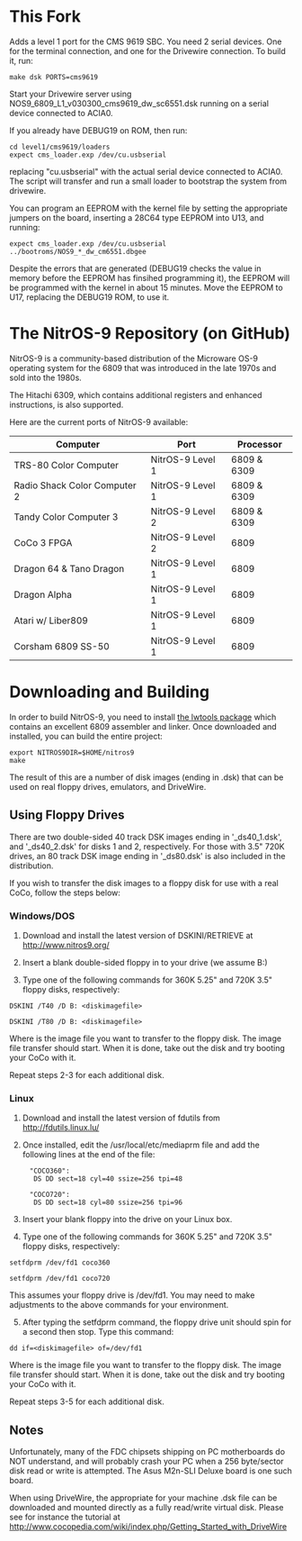 # This Fork

Adds a level 1 port for the CMS 9619 SBC. You need 2 serial devices. One for the terminal 
connection, and one for the Drivewire connection.
To build it, run:
```
make dsk PORTS=cms9619 
```
Start your Drivewire server using NOS9_6809_L1_v030300_cms9619_dw_sc6551.dsk running
on a serial device connected to ACIA0.

If you already have DEBUG19 on ROM, then run:

```
cd level1/cms9619/loaders
expect cms_loader.exp /dev/cu.usbserial
```

replacing "cu.usbserial" with the actual serial device connected to ACIA0. 
The script will transfer and run a small loader to bootstrap the system from drivewire.

You can program an EEPROM with the kernel file by setting the appropriate jumpers on 
the board, inserting a 28C64 type EEPROM into U13, and running:
```
expect cms_loader.exp /dev/cu.usbserial ../bootroms/NOS9_*_dw_cm6551.dbgee
```
Despite the errors that are generated 
(DEBUG19 checks the value in memory before the EEPROM has finsihed programming it),
the EEPROM will be programmed with the kernel in about 15 minutes.
Move the EEPROM to U17, replacing the DEBUG19 ROM, to use it.



# The NitrOS-9 Repository (on GitHub)

NitrOS-9 is a community-based distribution of the Microware OS-9 operating system for the 6809 that was introduced in the late 1970s and sold into the 1980s.

The Hitachi 6309, which contains additional registers and enhanced instructions, is also supported.

Here are the current ports of NitrOS-9 available:

| Computer  | Port | Processor |
| ------------- | ------------- |  ------------- |
| TRS-80 Color Computer  | NitrOS-9 Level 1 | 6809 & 6309 |
| Radio Shack Color Computer 2 | NitrOS-9 Level 1 | 6809 & 6309 |
| Tandy Color Computer 3 | NitrOS-9 Level 2 | 6809 & 6309 |
| CoCo 3 FPGA | NitrOS-9 Level 2 | 6809 |
| Dragon 64 & Tano Dragon | NitrOS-9 Level 1 | 6809 |
| Dragon Alpha | NitrOS-9 Level 1 | 6809 |
| Atari w/ Liber809 | NitrOS-9 Level 1 | 6809 |
| Corsham 6809 SS-50 | NitrOS-9 Level 1 | 6809 |

# Downloading and Building

In order to build NitrOS-9, you need to install [the lwtools package](http://lwtools.projects.l-w.ca) which contains an excellent 6809 assembler and linker. Once downloaded and installed, you can build the entire project:

```
export NITROS9DIR=$HOME/nitros9
make
```

The result of this are a number of disk images (ending in .dsk) that can be used on real floppy drives, emulators, and DriveWire.

## Using Floppy Drives
There are two double-sided 40 track DSK images ending in '_ds40_1.dsk', and '_ds40_2.dsk' for disks 1 and 2, respectively.  For those with 3.5" 720K drives, an 80 track DSK image ending in '_ds80.dsk' is also included in the distribution.

If you wish to transfer the disk images to a floppy disk for use with a real CoCo, follow the steps below:

### Windows/DOS

1. Download and install the latest version of DSKINI/RETRIEVE at http://www.nitros9.org/

2. Insert a blank double-sided floppy in to your drive (we assume B:)

3. Type one of the following commands for 360K 5.25" and 720K 3.5" floppy disks, respectively:

```
DSKINI /T40 /D B: <diskimagefile>
```
```
DSKINI /T80 /D B: <diskimagefile>
```

Where <diskimagefile> is the image file you want to transfer to the floppy disk.  The image file transfer should start.  When it is done, take out the disk and try booting your CoCo with it.

Repeat steps 2-3 for each additional disk.


### Linux

1. Download and install the latest version of fdutils from http://fdutils.linux.lu/

2. Once installed, edit the /usr/local/etc/mediaprm file and add the following lines at the end of the file:

```
     "COCO360":
      DS DD sect=18 cyl=40 ssize=256 tpi=48

     "COCO720":
      DS DD sect=18 cyl=80 ssize=256 tpi=96
```
3. Insert your blank floppy into the drive on your Linux box.

4. Type one of the following commands for 360K 5.25" and 720K 3.5" floppy disks, respectively:

```
setfdprm /dev/fd1 coco360
```
```
setfdprm /dev/fd1 coco720
```

This assumes your floppy drive is /dev/fd1.  You may need to make adjustments to the above commands for your environment.

5. After typing the setfdprm command, the floppy drive unit should spin for a second then stop. Type this command:

```
dd if=<diskimagefile> of=/dev/fd1
```

Where <diskimagefile> is the image file you want to transfer to the floppy disk.  The image file transfer should start.  When it is done, take out the disk and try booting your CoCo with it.

Repeat steps 3-5 for each additional disk.


## Notes
Unfortunately, many of the FDC chipsets shipping on PC motherboards do NOT understand, and will probably crash your PC when a 256 byte/sector disk read or write is attempted. The Asus M2n-SLI Deluxe board is one such board.

When using DriveWire, the appropriate for your machine .dsk file can be downloaded and mounted directly as a fully read/write virtual disk. Please see for instance the tutorial at http://www.cocopedia.com/wiki/index.php/Getting_Started_with_DriveWire

